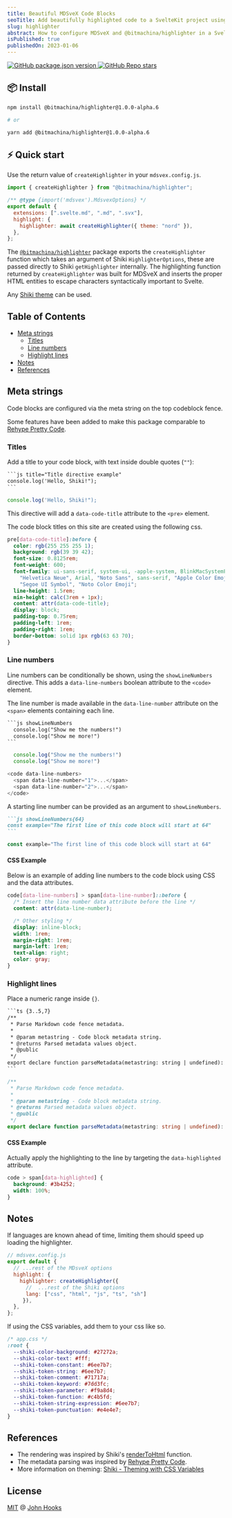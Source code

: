 ```yaml
---
title: Beautiful MDSveX Code Blocks
seoTitle: Add beautifully highlighted code to a SvelteKit project using MDsveX and the Shiki syntax highlighter
slug: highlighter
abstract: How to configure MDSveX and @bitmachina/highlighter in a SvelteKit project.
isPublished: true
publishedOn: 2023-01-06
---
```


<script>
  import DocInfo from '../lib/components/doc-info.svelte';
</script>

<div class="flex justify-center gap-4 not-prose">
  <a href="https://www.npmjs.com/package/@bitmachina/highlighter">
    <img alt="GitHub package.json version" src="https://img.shields.io/github/package-json/v/johnhooks/highlighter?style=flat-square">
  </a>
  <a href="https://github.com/johnhooks/highlighter">
    <img alt="GitHub Repo stars" src="https://img.shields.io/github/stars/johnhooks/highlighter?style=social">
  </a>
</div>

## 📦 Install

```sh
npm install @bitmachina/highlighter@1.0.0-alpha.6

# or

yarn add @bitmachina/highlighter@1.0.0-alpha.6
```

## ⚡️ Quick start

Use the return value of `createHighlighter` in your `mdsvex.config.js`.

```js {0,6} title="Example using the Shiki CSS Variables theme."
import { createHighlighter } from "@bitmachina/highlighter";

/** @type {import('mdsvex').MdsvexOptions} */
export default {
  extensions: [".svelte.md", ".md", ".svx"],
  highlight: {
    highlighter: await createHighlighter({ theme: "nord" }),
  },
};
```

The [`@bitmachina/highlighter`](https://github.com/johnhooks/highlighter) package exports the `createHighlighter` function which takes an argument of Shiki `HighlighterOptions`, these are passed directly to Shiki `getHighlighter` internally. The highlighting function returned by `createHighlighter` was built for MDSveX and inserts the proper HTML entities to escape characters syntactically important to Svelte.

Any [Shiki theme](https://github.com/shikijs/shiki/blob/main/docs/themes.md#all-themes) can be used.

## Table of Contents

- [Meta strings](#meta-strings)
  - [Titles](#titles)
  - [Line numbers](#line-numbers)
  - [Highlight lines](#highlight-lines)
- [Notes](#notes)
- [References](#references)

## Meta strings

Code blocks are configured via the meta string on the top codeblock fence.

Some features have been added to make this package comparable to [Rehype Pretty Code](https://rehype-pretty-code.netlify.app/).

### Titles

Add a title to your code block, with text inside double quotes (`""`):

````txt title="example source"
```js title="Title directive example"
console.log('Hello, Shiki!");
```
````

```js title="example rendered"
console.log('Hello, Shiki!");
```

This directive will add a `data-code-title` attribute to the `<pre>` element.

The code block titles on this site are created using the following css.

```css showLineNumbers{75} title="apps/website/src/app.css"
pre[data-code-title]:before {
  color: rgb(255 255 255 1);
  background: rgb(39 39 42);
  font-size: 0.8125rem;
  font-weight: 600;
  font-family: ui-sans-serif, system-ui, -apple-system, BlinkMacSystemFont, "Segoe UI", Roboto,
    "Helvetica Neue", Arial, "Noto Sans", sans-serif, "Apple Color Emoji", "Segoe UI Emoji",
    "Segoe UI Symbol", "Noto Color Emoji";
  line-height: 1.5rem;
  min-height: calc(3rem + 1px);
  content: attr(data-code-title);
  display: block;
  padding-top: 0.75rem;
  padding-left: 1rem;
  padding-right: 1rem;
  border-bottom: solid 1px rgb(63 63 70);
}
```

### Line numbers

Line numbers can be conditionally be shown, using the `showLineNumbers` directive. This adds a `data-line-numbers` boolean attribute to the `<code>` element.

The line number is made available in the `data-line-number` attribute on the `<span>` elements containing each line.

````txt title="example source"
```js showLineNumbers
  console.log("Show me the numbers!")
  console.log("Show me more!")
```
````

```js title="example rendered" showLineNumbers
  console.log("Show me the numbers!")
  console.log("Show me more!")
```

```js title="example of generated html"
<code data-line-numbers>
  <span data-line-number="1">...</span>
  <span data-line-number="2">...</span>
</code>
```

A starting line number can be provided as an argument to `showLineNumbers`.

````md title="example source"
```js showLineNumbers{64}
const example="The first line of this code block will start at 64"
```
````

```js showLineNumbers{64} title="example rendered"
const example="The first line of this code block will start at 64"
```

#### CSS Example

Below is an example of adding line numbers to the code block using CSS and the data attributes.

```css
code[data-line-numbers] > span[data-line-number]::before {
  /* Insert the line number data attribute before the line */
  content: attr(data-line-number);

  /* Other styling */
  display: inline-block;
  width: 1rem;
  margin-right: 1rem;
  margin-left: 1rem;
  text-align: right;
  color: gray;
}
```

### Highlight lines

Place a numeric range inside `{}`.

````txt title="example source"
```ts {3..5,7}
/**
 * Parse Markdown code fence metadata.
 *
 * @param metastring - Code block metadata string.
 * @returns Parsed metadata values object.
 * @public
 */
export declare function parseMetadata(metastring: string | undefined): TMetadata;
```
````

```ts {3..5,7} title="example rendered"
/**
 * Parse Markdown code fence metadata.
 *
 * @param metastring - Code block metadata string.
 * @returns Parsed metadata values object.
 * @public
 */
export declare function parseMetadata(metastring: string | undefined): TMetadata;
```

#### CSS Example

Actually apply the highlighting to the line by targeting the `data-highlighted` attribute.

```css
code > span[data-highlighted] {
  background: #3b4252;
  width: 100%;
}
```

## Notes

If languages are known ahead of time, limiting them should speed up loading the highlighter.

```js
// mdsvex.config.js
export default {
  // ...rest of the MDsveX options
  highlight: {
    highlighter: createHighlighter({
      //  ...rest of the Shiki options
      lang: ["css", "html", "js", "ts", "sh"]
     }),
  },
};
```

If using the CSS variables, add them to your css like so.

```css
/* app.css */
:root {
  --shiki-color-background: #27272a;
  --shiki-color-text: #fff;
  --shiki-token-constant: #6ee7b7;
  --shiki-token-string: #6ee7b7;
  --shiki-token-comment: #71717a;
  --shiki-token-keyword: #7dd3fc;
  --shiki-token-parameter: #f9a8d4;
  --shiki-token-function: #c4b5fd;
  --shiki-token-string-expression: #6ee7b7;
  --shiki-token-punctuation: #e4e4e7;
}
```

## References

- The rendering was inspired by Shiki's [renderToHtml](https://github.com/shikijs/shiki/blob/a585c9d6860334a6233ff1c035a42d023e016400/packages/shiki/src/renderer.ts) function.
- The metadata parsing was inspired by [Rehype Pretty Code](https://github.com/atomiks/rehype-pretty-code).
- More information on theming: [Shiki - Theming with CSS Variables](https://github.com/shikijs/shiki/blob/main/docs/themes.md#theming-with-css-variables)

## License

[MIT](https://github.com/johnhooks/highlighter/blob/main/LICENSE) @ [John Hooks](https://github.com/johnhooks)

